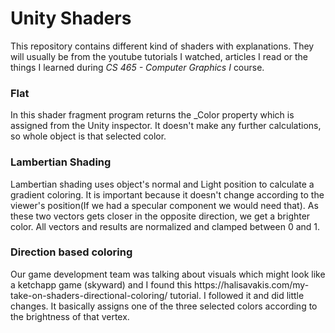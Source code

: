 <h1>Unity Shaders</h1>
This repository contains different kind of shaders with explanations. They will usually be from the youtube tutorials I watched, articles I read or the things I learned during <i>CS 465 - Computer Graphics I</i> course.

<h3>Flat</h3>
In this shader fragment program returns the _Color property which is assigned from the Unity inspector. It doesn't make any further calculations, so whole object is that selected color.

<h3>Lambertian Shading</h3>
Lambertian shading uses object's normal and Light position to calculate a gradient coloring. It is important because it doesn't change according to the viewer's position(If we had a specular component we would need that). As these two vectors gets closer in the opposite direction, we get a brighter color. All vectors and results are normalized and clamped between 0 and 1.

<h3>Direction based coloring</h3>
Our game development team was talking about visuals which might look like a ketchapp game (skyward) and I found this https://halisavakis.com/my-take-on-shaders-directional-coloring/ tutorial. I followed it and did little changes. It basically assigns one of the three selected colors according to the brightness of that vertex.
